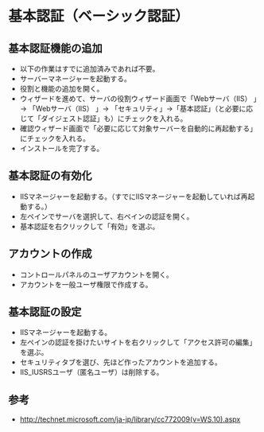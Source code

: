 ﻿# 基本認証（ベーシック認証）

## 基本認証機能の追加

- 以下の作業はすでに追加済みであれば不要。
- サーバーマネージャーを起動する。
- 役割と機能の追加を開く。
- ウィザードを進めて、サーバの役割ウィザード画面で「Webサーバ（IIS） 」→ 「Webサーバ（IIS） 」→ 「セキュリティ」→「基本認証」（と必要に応じて「ダイジェスト認証」も）にチェックを入れる。
- 確認ウィザード画面で「必要に応じて対象サーバーを自動的に再起動する」にチェックを入れる。
- インストールを完了する。

## 基本認証の有効化

- IISマネージャーを起動する。（すでにIISマネージャーを起動していれば再起動する。）
- 左ペインでサーバを選択して、右ペインの認証を開く。
- 基本認証を右クリックして「有効」を選ぶ。

## アカウントの作成

- コントロールパネルのユーザアカウントを開く。
- アカウントを一般ユーザ権限で作成する。

## 基本認証の設定

- IISマネージャーを起動する。
- 左ペインの認証を掛けたいサイトを右クリックして「アクセス許可の編集」を選ぶ。
- セキュリティタブを選び、先ほど作ったアカウントを追加する。
- IIS_IUSRSユーザ（匿名ユーザ）は削除する。


## 参考

- http://technet.microsoft.com/ja-jp/library/cc772009(v=WS.10).aspx
